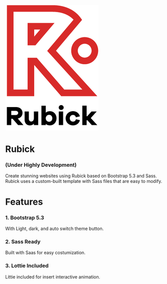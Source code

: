![plot](./assets/logo/rubick-full@2x.png)

# Rubick
### (Under Highly Development)
Create stunning websites using Rubick based on Bootstrap 5.3 and Sass. Rubick uses a custom-built template with Sass files that are easy to modify.

# Features
### 1. Bootstrap 5.3
With Light, dark, and auto switch theme button.

### 2. Sass Ready
Built with Saas for easy costumization.

### 3. Lottie Included
Littie included for insert interactive animation.